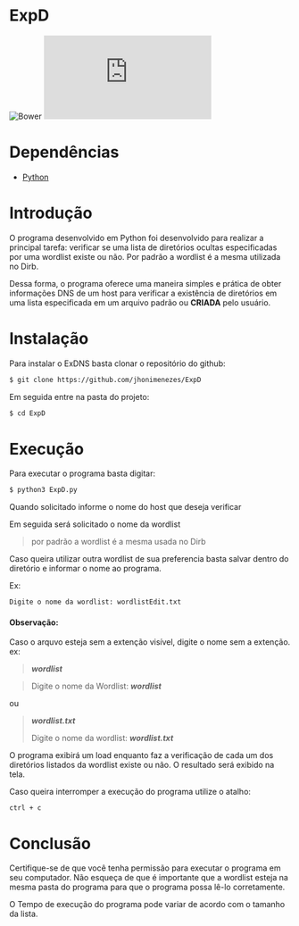 # **ExpD**
![Bower](https://img.shields.io/bower/l/bootstrap)
![GitHub file size in bytes](https://img.shields.io/github/size/jhonimenezes/dnsexpl0rer/ExpD.py)

# Dependências

- [Python](https://www.python.org/downloads/)

# Introdução
 
O programa desenvolvido em Python foi desenvolvido para realizar a principal tarefa: verificar se uma lista de diretórios ocultas especificadas por uma wordlist existe ou não. Por padrão a wordlist é a mesma utilizada no Dirb.

Dessa forma, o programa oferece uma maneira simples e prática de obter informações  DNS de um host para verificar a existência de diretórios em uma lista especificada em um arquivo padrão ou **CRIADA** pelo usuário.

# Instalação

Para instalar o ExDNS basta clonar o repositório do github:

```bash
$ git clone https://github.com/jhonimenezes/ExpD

```

Em seguida entre na pasta do projeto:

```bash
$ cd ExpD
```

# Execução

Para executar o programa basta digitar:

```bash
$ python3 ExpD.py

```

Quando solicitado informe o nome do host que deseja verificar

<!--![Imagem execução](https://github.com/jhonimenezes/img/blob/main/execucaoprograma.png)-->

Em seguida será solicitado o nome da wordlist

> por padrão a wordlist é a mesma usada no Dirb

Caso queira utilizar outra wordlist de sua preferencia basta salvar dentro do diretório e informar o nome ao programa.

Ex:

```bash
Digite o nome da wordlist: wordlistEdit.txt

```

#### Observação:
Caso o arquvo esteja sem a extenção visível, digite o nome sem a extenção. ex:

> ***wordlist***

> Digite o nome da Wordlist:            ***wordlist***

ou

> ***wordlist.txt***
>
> Digite o nome da wordlist: ***wordlist.txt***

O programa exibirá um load enquanto faz a verificação de cada um dos diretórios listados da wordlist existe ou não. O resultado será exibido na tela.

Caso queira interromper a execução do programa utilize o atalho:

`ctrl + c`

# Conclusão

Certifique-se  de que você tenha permissão para executar o programa em seu computador. Não esqueça de que é importante que a wordlist esteja na mesma pasta do programa para que o programa possa lê-lo corretamente.

O Tempo de execução do programa pode variar de acordo com o tamanho da lista.
